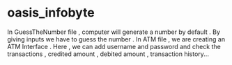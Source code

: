 # oasis_infobyte
In GuessTheNumber file , computer will generate a number by default . By giving inputs we have to guess the number .
In ATM file , we are creating an ATM Interface . Here , we can add username and password and check the transactions , credited amount , debited amount , transaction history...

